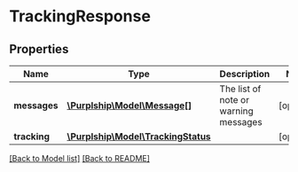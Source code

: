 # TrackingResponse

## Properties
Name | Type | Description | Notes
------------ | ------------- | ------------- | -------------
**messages** | [**\Purplship\Model\Message[]**](Message.md) | The list of note or warning messages | [optional] 
**tracking** | [**\Purplship\Model\TrackingStatus**](TrackingStatus.md) |  | [optional] 

[[Back to Model list]](../../README.md#documentation-for-models) [[Back to README]](../../README.md)

